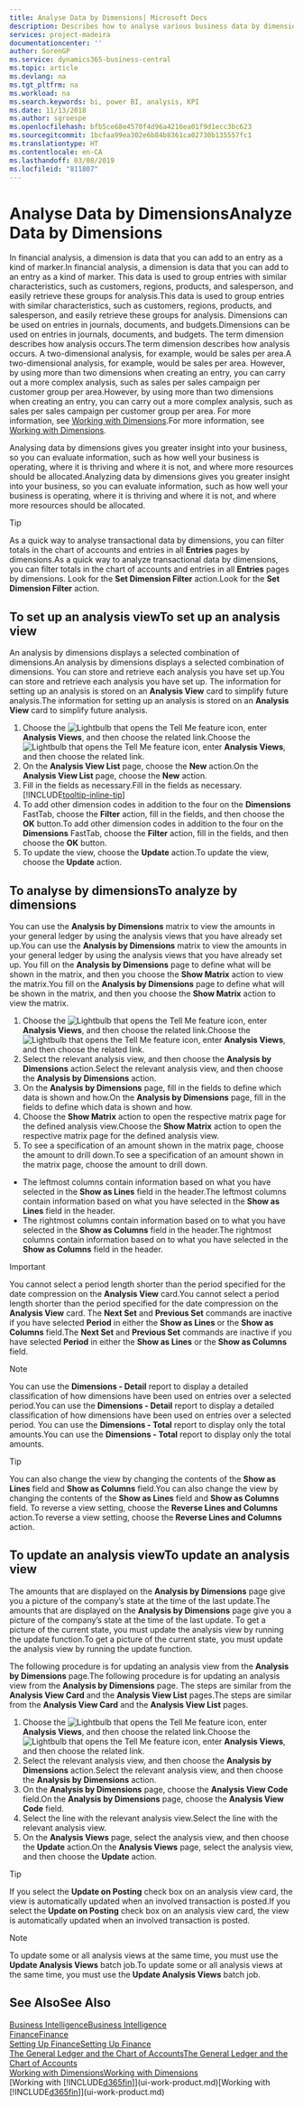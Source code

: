 ```yaml
---
title: Analyse Data by Dimensions| Microsoft Docs
description: Describes how to analyse various business data by dimensions.
services: project-madeira
documentationcenter: ''
author: SorenGP
ms.service: dynamics365-business-central
ms.topic: article
ms.devlang: na
ms.tgt_pltfrm: na
ms.workload: na
ms.search.keywords: bi, power BI, analysis, KPI
ms.date: 11/13/2018
ms.author: sgroespe
ms.openlocfilehash: bfb5ce68e4570f4d96a4216ea01f9d1ecc3bc623
ms.sourcegitcommit: 1bcfaa99ea302e6b84b8361ca02730b135557fc1
ms.translationtype: HT
ms.contentlocale: en-CA
ms.lasthandoff: 03/08/2019
ms.locfileid: "811807"
---
```

#  <a name="analyze-data-by-dimensions"></a><span data-ttu-id="37846-103">Analyse Data by Dimensions</span><span class="sxs-lookup"><span data-stu-id="37846-103">Analyze Data by Dimensions</span></span>
<span data-ttu-id="37846-104">In financial analysis, a dimension is data that you can add to an entry as a kind of marker.</span><span class="sxs-lookup"><span data-stu-id="37846-104">In financial analysis, a dimension is data that you can add to an entry as a kind of marker.</span></span> <span data-ttu-id="37846-105">This data is used to group entries with similar characteristics, such as customers, regions, products, and salesperson, and easily retrieve these groups for analysis.</span><span class="sxs-lookup"><span data-stu-id="37846-105">This data is used to group entries with similar characteristics, such as customers, regions, products, and salesperson, and easily retrieve these groups for analysis.</span></span> <span data-ttu-id="37846-106">Dimensions can be used on entries in journals, documents, and budgets.</span><span class="sxs-lookup"><span data-stu-id="37846-106">Dimensions can be used on entries in journals, documents, and budgets.</span></span> <span data-ttu-id="37846-107">The term dimension describes how analysis occurs.</span><span class="sxs-lookup"><span data-stu-id="37846-107">The term dimension describes how analysis occurs.</span></span> <span data-ttu-id="37846-108">A two-dimensional analysis, for example, would be sales per area.</span><span class="sxs-lookup"><span data-stu-id="37846-108">A two-dimensional analysis, for example, would be sales per area.</span></span> <span data-ttu-id="37846-109">However, by using more than two dimensions when creating an entry, you can carry out a more complex analysis, such as sales per sales campaign per customer group per area.</span><span class="sxs-lookup"><span data-stu-id="37846-109">However, by using more than two dimensions when creating an entry, you can carry out a more complex analysis, such as sales per sales campaign per customer group per area.</span></span> <span data-ttu-id="37846-110">For more information, see [Working with Dimensions](finance-dimensions.md).</span><span class="sxs-lookup"><span data-stu-id="37846-110">For more information, see [Working with Dimensions](finance-dimensions.md).</span></span>

<span data-ttu-id="37846-111">Analysing data by dimensions gives you greater insight into your business, so you can evaluate information, such as how well your business is operating, where it is thriving and where it is not, and where more resources should be allocated.</span><span class="sxs-lookup"><span data-stu-id="37846-111">Analyzing data by dimensions gives you greater insight into your business, so you can evaluate information, such as how well your business is operating, where it is thriving and where it is not, and where more resources should be allocated.</span></span>

> [!TIP]
> <span data-ttu-id="37846-112">As a quick way to analyse transactional data by dimensions, you can filter totals in the chart of accounts and entries in all **Entries** pages by dimensions.</span><span class="sxs-lookup"><span data-stu-id="37846-112">As a quick way to analyze transactional data by dimensions, you can filter totals in the chart of accounts and entries in all **Entries** pages by dimensions.</span></span> <span data-ttu-id="37846-113">Look for the **Set Dimension Filter** action.</span><span class="sxs-lookup"><span data-stu-id="37846-113">Look for the **Set Dimension Filter** action.</span></span>

## <a name="to-set-up-an-analysis-view"></a><span data-ttu-id="37846-114">To set up an analysis view</span><span class="sxs-lookup"><span data-stu-id="37846-114">To set up an analysis view</span></span>  
<span data-ttu-id="37846-115">An analysis by dimensions displays a selected combination of dimensions.</span><span class="sxs-lookup"><span data-stu-id="37846-115">An analysis by dimensions displays a selected combination of dimensions.</span></span> <span data-ttu-id="37846-116">You can store and retrieve each analysis you have set up.</span><span class="sxs-lookup"><span data-stu-id="37846-116">You can store and retrieve each analysis you have set up.</span></span> <span data-ttu-id="37846-117">The information for setting up an analysis is stored on an **Analysis View** card to simplify future analysis.</span><span class="sxs-lookup"><span data-stu-id="37846-117">The information for setting up an analysis is stored on an **Analysis View** card to simplify future analysis.</span></span>  

1. <span data-ttu-id="37846-118">Choose the ![Lightbulb that opens the Tell Me feature](media/ui-search/search_small.png "Tell me what you want to do") icon, enter **Analysis Views**, and then choose the related link.</span><span class="sxs-lookup"><span data-stu-id="37846-118">Choose the ![Lightbulb that opens the Tell Me feature](media/ui-search/search_small.png "Tell me what you want to do") icon, enter **Analysis Views**, and then choose the related link.</span></span>  
2. <span data-ttu-id="37846-119">On the **Analysis View List** page, choose the **New** action.</span><span class="sxs-lookup"><span data-stu-id="37846-119">On the **Analysis View List** page, choose the **New** action.</span></span>
3. <span data-ttu-id="37846-120">Fill in the fields as necessary.</span><span class="sxs-lookup"><span data-stu-id="37846-120">Fill in the fields as necessary.</span></span> [!INCLUDE[tooltip-inline-tip](includes/tooltip-inline-tip_md.md)]
4. <span data-ttu-id="37846-121">To add other dimension codes in addition to the four on the **Dimensions** FastTab, choose the **Filter** action, fill in the fields, and then choose the **OK** button.</span><span class="sxs-lookup"><span data-stu-id="37846-121">To add other dimension codes in addition to the four on the **Dimensions** FastTab, choose the **Filter** action, fill in the fields, and then choose the **OK** button.</span></span>  
5. <span data-ttu-id="37846-122">To update the view, choose the **Update** action.</span><span class="sxs-lookup"><span data-stu-id="37846-122">To update the view, choose the **Update** action.</span></span>

## <a name="to-analyze-by-dimensions"></a><span data-ttu-id="37846-123">To analyse by dimensions</span><span class="sxs-lookup"><span data-stu-id="37846-123">To analyze by dimensions</span></span>
<span data-ttu-id="37846-124">You can use the **Analysis by Dimensions** matrix to view the amounts in your general ledger by using the analysis views that you have already set up.</span><span class="sxs-lookup"><span data-stu-id="37846-124">You can use the **Analysis by Dimensions** matrix to view the amounts in your general ledger by using the analysis views that you have already set up.</span></span> <span data-ttu-id="37846-125">You fill on the **Analysis by Dimensions** page to define what will be shown in the matrix, and then you choose the **Show Matrix** action to view the matrix.</span><span class="sxs-lookup"><span data-stu-id="37846-125">You fill on the **Analysis by Dimensions** page to define what will be shown in the matrix, and then you choose the **Show Matrix** action to view the matrix.</span></span>  

1. <span data-ttu-id="37846-126">Choose the ![Lightbulb that opens the Tell Me feature](media/ui-search/search_small.png "Tell me what you want to do") icon, enter **Analysis Views**, and then choose the related link.</span><span class="sxs-lookup"><span data-stu-id="37846-126">Choose the ![Lightbulb that opens the Tell Me feature](media/ui-search/search_small.png "Tell me what you want to do") icon, enter **Analysis Views**, and then choose the related link.</span></span>  
2. <span data-ttu-id="37846-127">Select the relevant analysis view,  and then choose the **Analysis by Dimensions** action.</span><span class="sxs-lookup"><span data-stu-id="37846-127">Select the relevant analysis view,  and then choose the **Analysis by Dimensions** action.</span></span>
3. <span data-ttu-id="37846-128">On the **Analysis by Dimensions** page, fill in the fields to define which data is shown and how.</span><span class="sxs-lookup"><span data-stu-id="37846-128">On the **Analysis by Dimensions** page, fill in the fields to define which data is shown and how.</span></span>
4. <span data-ttu-id="37846-129">Choose the **Show Matrix** action to open the respective matrix page for the defined analysis view.</span><span class="sxs-lookup"><span data-stu-id="37846-129">Choose the **Show Matrix** action to open the respective matrix page for the defined analysis view.</span></span>
5. <span data-ttu-id="37846-130">To see a specification of an amount shown in the matrix page, choose the amount to drill down.</span><span class="sxs-lookup"><span data-stu-id="37846-130">To see a specification of an amount shown in the matrix page, choose the amount to drill down.</span></span>  

- <span data-ttu-id="37846-131">The leftmost columns contain information based on what you have selected in the **Show as Lines** field in the header.</span><span class="sxs-lookup"><span data-stu-id="37846-131">The leftmost columns contain information based on what you have selected in the **Show as Lines** field in the header.</span></span>  
- <span data-ttu-id="37846-132">The rightmost columns contain information based on to what you have selected in the **Show as Columns** field in the header.</span><span class="sxs-lookup"><span data-stu-id="37846-132">The rightmost columns contain information based on to what you have selected in the **Show as Columns** field in the header.</span></span>

> [!IMPORTANT]  
>   <span data-ttu-id="37846-133">You cannot select a period length shorter than the period specified for the date compression on the **Analysis View** card.</span><span class="sxs-lookup"><span data-stu-id="37846-133">You cannot select a period length shorter than the period specified for the date compression on the **Analysis View** card.</span></span> <span data-ttu-id="37846-134">The **Next Set** and **Previous Set** commands are inactive if you have selected **Period** in either the **Show as Lines** or the **Show as Columns** field.</span><span class="sxs-lookup"><span data-stu-id="37846-134">The **Next Set** and **Previous Set** commands are inactive if you have selected **Period** in either the **Show as Lines** or the **Show as Columns** field.</span></span>  

> [!NOTE]  
>   <span data-ttu-id="37846-135">You can use the **Dimensions - Detail** report to display a detailed classification of how dimensions have been used on entries over a selected period.</span><span class="sxs-lookup"><span data-stu-id="37846-135">You can use the **Dimensions - Detail** report to display a detailed classification of how dimensions have been used on entries over a selected period.</span></span> <span data-ttu-id="37846-136">You can use the **Dimensions - Total** report to display only the total amounts.</span><span class="sxs-lookup"><span data-stu-id="37846-136">You can use the **Dimensions - Total** report to display only the total amounts.</span></span>  

> [!TIP]  
>   <span data-ttu-id="37846-137">You can also change the view by changing the contents of the **Show as Lines** field and **Show as Columns** field.</span><span class="sxs-lookup"><span data-stu-id="37846-137">You can also change the view by changing the contents of the **Show as Lines** field and **Show as Columns** field.</span></span> <span data-ttu-id="37846-138">To reverse a view setting, choose the **Reverse Lines and Columns** action.</span><span class="sxs-lookup"><span data-stu-id="37846-138">To reverse a view setting, choose the **Reverse Lines and Columns** action.</span></span>

## <a name="to-update-an-analysis-view"></a><span data-ttu-id="37846-139">To update an analysis view</span><span class="sxs-lookup"><span data-stu-id="37846-139">To update an analysis view</span></span>  
<span data-ttu-id="37846-140">The amounts that are displayed on the **Analysis by Dimensions** page give you a picture of the company’s state at the time of the last update.</span><span class="sxs-lookup"><span data-stu-id="37846-140">The amounts that are displayed on the **Analysis by Dimensions** page give you a picture of the company’s state at the time of the last update.</span></span> <span data-ttu-id="37846-141">To get a picture of the current state, you must update the analysis view by running the update function.</span><span class="sxs-lookup"><span data-stu-id="37846-141">To get a picture of the current state, you must update the analysis view by running the update function.</span></span>

<span data-ttu-id="37846-142">The following procedure is for updating an analysis view from the **Analysis by Dimensions** page.</span><span class="sxs-lookup"><span data-stu-id="37846-142">The following procedure is for updating an analysis view from the **Analysis by Dimensions** page.</span></span> <span data-ttu-id="37846-143">The steps are similar from the **Analysis View Card** and the **Analysis View List** pages.</span><span class="sxs-lookup"><span data-stu-id="37846-143">The steps are similar from the **Analysis View Card** and the **Analysis View List** pages.</span></span>  

1. <span data-ttu-id="37846-144">Choose the ![Lightbulb that opens the Tell Me feature](media/ui-search/search_small.png "Tell me what you want to do") icon, enter **Analysis Views**, and then choose the related link.</span><span class="sxs-lookup"><span data-stu-id="37846-144">Choose the ![Lightbulb that opens the Tell Me feature](media/ui-search/search_small.png "Tell me what you want to do") icon, enter **Analysis Views**, and then choose the related link.</span></span>
2. <span data-ttu-id="37846-145">Select the relevant analysis view,  and then choose the **Analysis by Dimensions** action.</span><span class="sxs-lookup"><span data-stu-id="37846-145">Select the relevant analysis view,  and then choose the **Analysis by Dimensions** action.</span></span>
2. <span data-ttu-id="37846-146">On the **Analysis by Dimensions** page, choose the **Analysis View Code** field.</span><span class="sxs-lookup"><span data-stu-id="37846-146">On the **Analysis by Dimensions** page, choose the **Analysis View Code** field.</span></span>  
3. <span data-ttu-id="37846-147">Select the line with the relevant analysis view.</span><span class="sxs-lookup"><span data-stu-id="37846-147">Select the line with the relevant analysis view.</span></span>  
4. <span data-ttu-id="37846-148">On the **Analysis Views** page, select the analysis view, and then choose the **Update** action.</span><span class="sxs-lookup"><span data-stu-id="37846-148">On the **Analysis Views** page, select the analysis view, and then choose the **Update** action.</span></span>  

> [!TIP]  
>   <span data-ttu-id="37846-149">If you select the **Update on Posting** check box on an analysis view card, the view is automatically updated when an involved transaction is posted.</span><span class="sxs-lookup"><span data-stu-id="37846-149">If you select the **Update on Posting** check box on an analysis view card, the view is automatically updated when an involved transaction is posted.</span></span>

> [!NOTE]  
>   <span data-ttu-id="37846-150">To update some or all analysis views at the same time, you must use the **Update Analysis Views** batch job.</span><span class="sxs-lookup"><span data-stu-id="37846-150">To update some or all analysis views at the same time, you must use the **Update Analysis Views** batch job.</span></span>  

## <a name="see-also"></a><span data-ttu-id="37846-151">See Also</span><span class="sxs-lookup"><span data-stu-id="37846-151">See Also</span></span>
[<span data-ttu-id="37846-152">Business Intelligence</span><span class="sxs-lookup"><span data-stu-id="37846-152">Business Intelligence</span></span>](bi.md)  
[<span data-ttu-id="37846-153">Finance</span><span class="sxs-lookup"><span data-stu-id="37846-153">Finance</span></span>](finance.md)  
[<span data-ttu-id="37846-154">Setting Up Finance</span><span class="sxs-lookup"><span data-stu-id="37846-154">Setting Up Finance</span></span>](finance-setup-finance.md)  
[<span data-ttu-id="37846-155">The General Ledger and the Chart of Accounts</span><span class="sxs-lookup"><span data-stu-id="37846-155">The General Ledger and the Chart of Accounts</span></span>](finance-general-ledger.md)  
[<span data-ttu-id="37846-156">Working with Dimensions</span><span class="sxs-lookup"><span data-stu-id="37846-156">Working with Dimensions</span></span>](finance-dimensions.md)  
<span data-ttu-id="37846-157">[Working with [!INCLUDE[d365fin](includes/d365fin_md.md)]](ui-work-product.md)</span><span class="sxs-lookup"><span data-stu-id="37846-157">[Working with [!INCLUDE[d365fin](includes/d365fin_md.md)]](ui-work-product.md)</span></span>  
